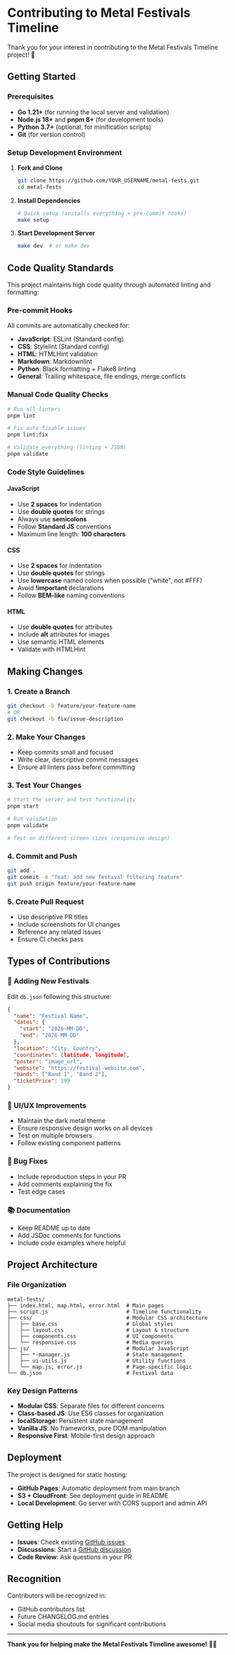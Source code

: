 # Contributing to Metal Festivals Timeline

Thank you for your interest in contributing to the Metal Festivals Timeline project! 🤘

## Getting Started

### Prerequisites

- **Go 1.21+** (for running the local server and validation)
- **Node.js 18+** and **pnpm 8+** (for development tools)
- **Python 3.7+** (optional, for minification scripts)
- **Git** (for version control)

### Setup Development Environment

1. **Fork and Clone**

   ```bash
   git clone https://github.com/YOUR_USERNAME/metal-fests.git
   cd metal-fests
   ```

2. **Install Dependencies**

   ```bash
   # Quick setup (installs everything + pre-commit hooks)
   make setup
   ```

3. **Start Development Server**

   ```bash
   make dev  # or make dev
   ```

## Code Quality Standards

This project maintains high code quality through automated linting and formatting:

### Pre-commit Hooks

All commits are automatically checked for:

- **JavaScript**: ESLint (Standard config)
- **CSS**: Stylelint (Standard config)
- **HTML**: HTMLHint validation
- **Markdown**: Markdownlint
- **Python**: Black formatting + Flake8 linting
- **General**: Trailing whitespace, file endings, merge conflicts

### Manual Code Quality Checks

```bash
# Run all linters
pnpm lint

# Fix auto-fixable issues
pnpm lint:fix

# Validate everything (linting + JSON)
pnpm validate
```

### Code Style Guidelines

#### JavaScript

- Use **2 spaces** for indentation
- Use **double quotes** for strings
- Always use **semicolons**
- Follow **Standard JS** conventions
- Maximum line length: **100 characters**

#### CSS

- Use **2 spaces** for indentation
- Use **double quotes** for strings
- Use **lowercase** named colors when possible ("white", not #FFF)
- Avoid **!important** declarations
- Follow **BEM-like** naming conventions

#### HTML

- Use **double quotes** for attributes
- Include **alt** attributes for images
- Use semantic HTML elements
- Validate with HTMLHint

## Making Changes

### 1. Create a Branch

```bash
git checkout -b feature/your-feature-name
# OR
git checkout -b fix/issue-description
```

### 2. Make Your Changes

- Keep commits small and focused
- Write clear, descriptive commit messages
- Ensure all linters pass before committing

### 3. Test Your Changes

```bash
# Start the server and test functionality
pnpm start

# Run validation
pnpm validate

# Test on different screen sizes (responsive design)
```

### 4. Commit and Push

```bash
git add .
git commit -m "feat: add new festival filtering feature"
git push origin feature/your-feature-name
```

### 5. Create Pull Request

- Use descriptive PR titles
- Include screenshots for UI changes
- Reference any related issues
- Ensure CI checks pass

## Types of Contributions

### 🎸 Adding New Festivals

Edit `db.json` following this structure:

```json
{
  "name": "Festival Name",
  "dates": {
    "start": "2026-MM-DD",
    "end": "2026-MM-DD"
  },
  "location": "City, Country",
  "coordinates": [latitude, longitude],
  "poster": "image_url",
  "website": "https://festival-website.com",
  "bands": ["Band 1", "Band 2"],
  "ticketPrice": 199
}
```

### 🎨 UI/UX Improvements

- Maintain the dark metal theme
- Ensure responsive design works on all devices
- Test on multiple browsers
- Follow existing component patterns

### 🐛 Bug Fixes

- Include reproduction steps in your PR
- Add comments explaining the fix
- Test edge cases

### 📚 Documentation

- Keep README up to date
- Add JSDoc comments for functions
- Include code examples where helpful

## Project Architecture

### File Organization

```shell
metal-fests/
├── index.html, map.html, error.html  # Main pages
├── script.js                         # Timeline functionality
├── css/                              # Modular CSS architecture
│   ├── base.css                      # Global styles
│   ├── layout.css                    # Layout & structure
│   ├── components.css                # UI components
│   └── responsive.css                # Media queries
├── js/                               # Modular JavaScript
│   ├── *-manager.js                  # State management
│   ├── ui-utils.js                   # Utility functions
│   └── map.js, error.js              # Page-specific logic
└── db.json                           # Festival data
```

### Key Design Patterns

- **Modular CSS**: Separate files for different concerns
- **Class-based JS**: Use ES6 classes for organization
- **localStorage**: Persistent state management
- **Vanilla JS**: No frameworks, pure DOM manipulation
- **Responsive First**: Mobile-first design approach

## Deployment

The project is designed for static hosting:

- **GitHub Pages**: Automatic deployment from main branch
- **S3 + CloudFront**: See deployment guide in README
- **Local Development**: Go server with CORS support and admin API

## Getting Help

- **Issues**: Check existing [GitHub issues](https://github.com/neovasili/metal-fests/issues)
- **Discussions**: Start a [GitHub discussion](https://github.com/neovasili/metal-fests/discussions)
- **Code Review**: Ask questions in your PR

## Recognition

Contributors will be recognized in:

- GitHub contributors list
- Future CHANGELOG.md entries
- Social media shoutouts for significant contributions

---

**Thank you for helping make the Metal Festivals Timeline awesome!** 🤘🔥
